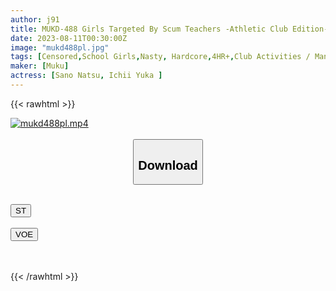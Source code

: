 ```yaml
---
author: j91
title: MUKD-488 Girls Targeted By Scum Teachers -Athletic Club Edition- Voyeurism, Stalking, Bukkake Sluts, Assault Rape, School Breaking In, W Completely Fallen Creampie..
date: 2023-08-11T00:30:00Z
image: "mukd488pl.jpg"
tags: [Censored,School Girls,Nasty, Hardcore,4HR+,Club Activities / Manager	 ]
maker: [Muku]
actress: [Sano Natsu, Ichii Yuka ]
---
```



{{< rawhtml >}}

<div class="video" data-videoid="w4jP0bZABOIJ0QY">
    <a href="javascript:;">
        <img src="https://my.j91.asia/posts/mukd488pl/mukd488pl.jpg" width="WIDTH" height="HEIGHT" alt="mukd488pl.mp4" loading="lazy">
    </a>
</div>

<script type="text/javascript" src="https://j91.asia/asset/on-demand-st.js"></script>

<br>
  <link rel="stylesheet" href="https://j91.asia/asset/bs5.css">
  
  <center>
  <button class="btn btn-primary" type="button" data-bs-toggle="collapse" data-bs-target=".multi-collapse" aria-expanded="false" aria-controls="multiCollapseExample1 multiCollapseExample2"><h2>Download</h2></button></center>
</p>
<div class="row">
  <div class="col">
    <div class="collapse multi-collapse" id="multiCollapseExample1">
      <div class="card card-body">
	      	      <br>
<div class="buttons">  
<a href="https://streamtape.to/v/w4jP0bZABOIJ0QY"><button class="btn-hover color-3"><i class="fa fa-download"></i> ST</button></a></div>
    </div>
  </div>
</div>
  <div class="col">
    <div class="collapse multi-collapse" id="multiCollapseExample2">
      <div class="card card-body">
	      <br>
<div class="buttons">
    <a href="https://voe.sx/s3gypwe72sbl"><button class="btn-hover color-9"><i class="fa fa-download"></i> VOE</button></a></div>
<br><br>
      </div>
    </div>
  </div>
</div>

{{< /rawhtml >}}